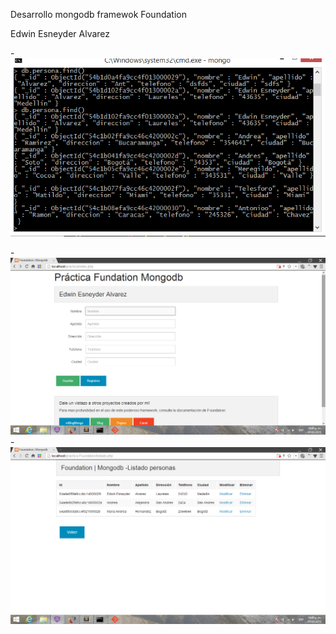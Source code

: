 Desarrollo mongodb framewok Foundation
<p>Edwin Esneyder Alvarez</p>

-[![logo](img/3.png)](http://www.ingesneyder.tk)

-[![logo](img/1.png)](http://www.ingesneyder.tk)
-[![logo](img/2.png)](http://www.ingesneyder.tk)
 
